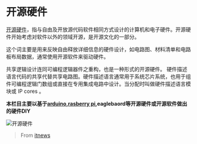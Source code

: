 # 开源硬件

[开源硬件](https://zh.wikipedia.org/zh-cn/%E9%96%8B%E6%BA%90%E7%A1%AC%E4%BB%B6)，指与自由及开放源代码软件相同方式设计的计算机和电子硬件。开源硬件开始考虑对软件以外的领域开源，是开源文化的一部分。

这个词主要是用来反映自由释放详细信息的硬件设计，如电路图、材料清单和电路板布局数据，通常使用开源软件来驱动硬件。

共享逻辑设计连同可编程逻辑器件之重构，也是一种形式的开源硬件。 硬件描述语言代码的共享代替共享电路图。硬件描述语言通常用于系统芯片系统，也用于组件可编程逻辑门数组或直接在专用集成电路中设计。当分配时叫做硬件描述语言模块或 IP cores 。

**本栏目主要以基于[arduino](http://doask.net/?/topic/arduino),[rasberry pi](http://doask.net/?/topic/%E6%A0%91%E8%8E%93%E6%B4%BE%EF%BC%88raspberry+pi%EF%BC%89),eaglebaord等开源硬件或开源软件做出的硬件DIY**

![开源硬件](http://doask.qiniudn.com/oshd.jpg)

>From [itnews](http://www.itnews.sk)

